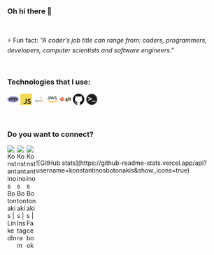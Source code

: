 ### Oh hi there 👋
&nbsp;

 ⚡ Fun fact: *"A coder’s job title can range from: coders, programmers, developers, computer scientists and software engineers."*

&nbsp;
&nbsp;
&nbsp;
### Technologies that I use:

<p>
    <code><img alt="PHP" width="26px" src="https://raw.githubusercontent.com/github/explore/master/topics/php/php.png" /></code>
    <code><img alt="JavaScript" width="26px" src="https://raw.githubusercontent.com/github/explore/80688e429a7d4ef2fca1e82350fe8e3517d3494d/topics/javascript/javascript.png" /></code>
    <code><img alt="MySQL" width="26px" src="https://raw.githubusercontent.com/github/explore/80688e429a7d4ef2fca1e82350fe8e3517d3494d/topics/mysql/mysql.png" /></code>
    <code><img alt="AWS" width="26px" src="https://raw.githubusercontent.com/github/explore/master/topics/aws/aws.png" /></code>
    <code><img alt="Git" width="26px" src="https://raw.githubusercontent.com/github/explore/80688e429a7d4ef2fca1e82350fe8e3517d3494d/topics/git/git.png" /></code>
    <code><img alt="GitHub" width="26px" src="https://raw.githubusercontent.com/github/explore/78df643247d429f6cc873026c0622819ad797942/topics/github/github.png" /></code>
    <code><img alt="Terminal" width="26px" src="https://raw.githubusercontent.com/github/explore/80688e429a7d4ef2fca1e82350fe8e3517d3494d/topics/terminal/terminal.png" /></code>
</p>
&nbsp;
&nbsp;
&nbsp;

### Do you want to connect?
<p>
<a href="https://www.linkedin.com/in/konstantinosbotonakis/" target="_blank"><img align="left" alt="Konstantinos Botonakis | LinkedIn" width="22px" src="https://cdn.jsdelivr.net/npm/simple-icons@v3/icons/linkedin.svg" /></a>
<a href="https://www.instagram.com/konstantinosbot/" target="_blank"><img align="left" alt="Konstantinos Botonakis | Instagram" width="22px" src="https://cdn.jsdelivr.net/npm/simple-icons@v3/icons/instagram.svg" /></a> 
<a href="https://www.facebook.com/konstantinos.botonakis/" target="_blank"><img align="left" alt="Konstantinos Botonakis | Facebook" width="22px" src="https://cdn.jsdelivr.net/npm/simple-icons@v3/icons/facebook.svg" /></a>
</p>
&nbsp;
&nbsp;
&nbsp;
<p>
![GitHub stats](https://github-readme-stats.vercel.app/api?username=konstantinosbotonakis&show_icons=true)
</p>